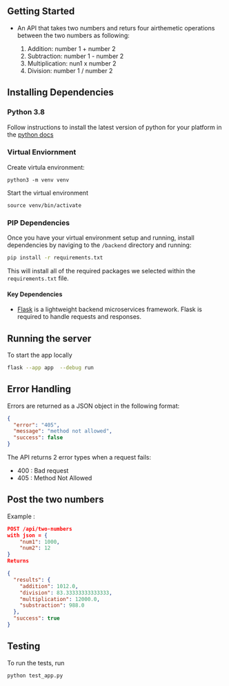 ## Getting Started

- An API that takes two numbers and returs four airthemetic operations between the two numbers as following:

  1. Addition: number 1 + number 2
  2. Subtraction: number 1 - number 2
  3. Multiplication: nun1 x number 2
  4. Division: number 1 / number 2

## Installing Dependencies

### Python 3.8

Follow instructions to install the latest version of python for your platform in the [python docs](https://docs.python.org/3/using/unix.html#getting-and-installing-the-latest-version-of-python)

### Virtual Enviornment

Create virtula environment:

```bsh
python3 -m venv venv
```

Start the virtual environment

```bsh
source venv/bin/activate
```

### PIP Dependencies

Once you have your virtual environment setup and running, install dependencies by naviging to the `/backend` directory and running:

```bash
pip install -r requirements.txt
```

This will install all of the required packages we selected within the `requirements.txt` file.

#### Key Dependencies

- [Flask](http://flask.pocoo.org/) is a lightweight backend microservices framework. Flask is required to handle requests and responses.

## Running the server

To start the app locally

```bash
flask --app app  --debug run
```

## Error Handling

Errors are returned as a JSON object in the following format:

```json
{
  "error": "405",
  "message": "method not allowed",
  "success": false
}
```

The API returns 2 error types when a request fails:

- 400 : Bad request
- 405 : Method Not Allowed

## Post the two numbers

Example :

```json
POST /api/two-numbers
with json = {
    "num1": 1000,
    "num2": 12
}
Returns

{
  "results": {
    "addition": 1012.0,
    "division": 83.33333333333333,
    "multiplication": 12000.0,
    "substraction": 988.0
  },
  "success": true
}
```

## Testing

To run the tests, run

```
python test_app.py
```
